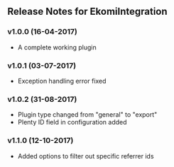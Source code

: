 ## Release Notes for EkomiIntegration

### v1.0.0 (16-04-2017)

- A complete working plugin

### v1.0.1 (03-07-2017)

- Exception handling error fixed

### v1.0.2 (31-08-2017)

- Plugin type changed from "general" to "export"
- Plenty ID field in configuration added

### v1.1.0 (12-10-2017)

- Added options to filter out specific referrer ids
